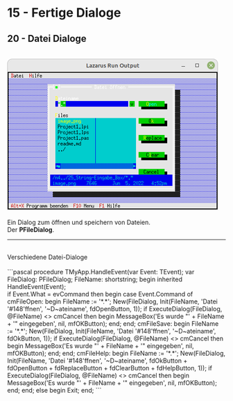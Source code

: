 # 15 - Fertige Dialoge
## 20 - Datei Dialoge
<br>
<img src="image.png" alt="Selfhtml"><br><br>
Ein Dialog zum öffnen und speichern von Dateien.<br>
Der <b>PFileDialog</b>.<br>
<hr><br>
Verschiedene Datei-Dialoge<br>
<br>
```pascal
  procedure TMyApp.HandleEvent(var Event: TEvent);
  var
    FileDialog: PFileDialog;
    FileName: shortstring;
  begin
    inherited HandleEvent(Event);
<br>
    if Event.What = evCommand then begin
      case Event.Command of
        cmFileOpen: begin
          FileName := '*.*';
          New(FileDialog, Init(FileName, 'Datei '#148'ffnen', '~D~ateiname', fdOpenButton, 1));
          if ExecuteDialog(FileDialog, @FileName) <> cmCancel then begin
            MessageBox('Es wurde "' + FileName + '" eingegeben', nil, mfOKButton);
          end;
        end;
        cmFileSave: begin
          FileName := '*.*';
          New(FileDialog, Init(FileName, 'Datei '#148'ffnen', '~D~ateiname', fdOkButton, 1));
          if ExecuteDialog(FileDialog, @FileName) <> cmCancel then begin
            MessageBox('Es wurde "' + FileName + '" eingegeben', nil, mfOKButton);
          end;
        end;
        cmFileHelp: begin
          FileName := '*.*';
          New(FileDialog, Init(FileName, 'Datei '#148'ffnen', '~D~ateiname', fdOkButton + fdOpenButton + fdReplaceButton + fdClearButton + fdHelpButton, 1));
          if ExecuteDialog(FileDialog, @FileName) <> cmCancel then begin
            MessageBox('Es wurde "' + FileName + '" eingegeben', nil, mfOKButton);
          end;
        end;
        else begin
          Exit;
        end;
```
<br>


